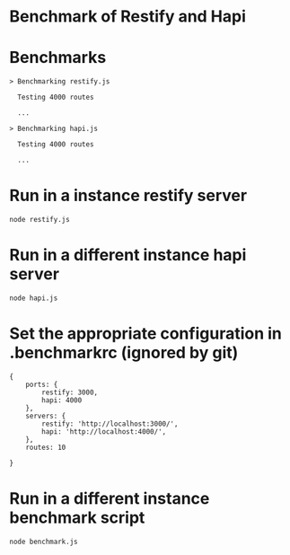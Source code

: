 Benchmark of Restify and Hapi
=============================

# Benchmarks

```
> Benchmarking restify.js

  Testing 4000 routes

  ...

> Benchmarking hapi.js

  Testing 4000 routes

  ...

```


# Run in a instance restify server

```
node restify.js
```

# Run in a different instance hapi server

```
node hapi.js
```



# Set the appropriate configuration in .benchmarkrc (ignored by git)

```
{
	ports: {
		restify: 3000,
		hapi: 4000
	},
	servers: {
		restify: 'http://localhost:3000/',
		hapi: 'http://localhost:4000/',
	},
	routes: 10
	
}
```

# Run in a different instance benchmark script

```
node benchmark.js
```